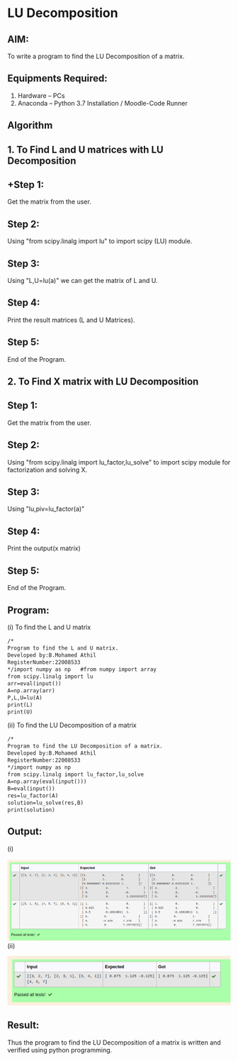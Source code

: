 # LU Decomposition 

## AIM:
To write a program to find the LU Decomposition of a matrix.

## Equipments Required:
1. Hardware – PCs
2. Anaconda – Python 3.7 Installation / Moodle-Code Runner

## Algorithm
## 1. To Find L and U matrices with LU Decomposition
## +Step 1:
Get the matrix from the user.

## Step 2:
Using "from scipy.linalg import lu" to import scipy (LU) module.

## Step 3:
Using "L,U=lu(a)" we can get the matrix of L and U.

## Step 4:
Print the result matrices (L and U Matrices).

## Step 5:
End of the Program.

## 2. To Find X matrix with LU Decomposition
## Step 1:
Get the matrix from the user.

## Step 2:
Using "from scipy.linalg import lu_factor,lu_solve" to import scipy module for factorization and solving X.

## Step 3:
Using "lu,piv=lu_factor(a)"

## Step 4:
Print the output(x matrix)

## Step 5:
End of the Program.

## Program:
(i) To find the L and U matrix
```
/*
Program to find the L and U matrix.
Developed by:B.Mohamed Athil
RegisterNumber:22008533
*/import numpy as np   #from numpy import array
from scipy.linalg import lu
arr=eval(input())
A=np.array(arr)
P,L,U=lu(A)
print(L)
print(U)

```
(ii) To find the LU Decomposition of a matrix
```
/*
Program to find the LU Decomposition of a matrix.
Developed by:B.Mohamed Athil
RegisterNumber:22008533
*/import numpy as np
from scipy.linalg import lu_factor,lu_solve
A=np.array(eval(input()))
B=eval(input())
res=lu_factor(A)
solution=lu_solve(res,B)
print(solution)

```

## Output:
(i)

!['lu decomposition'](/Screenshot%20from%202023-01-21%2011-12-09.png)
(ii)

!['output'](/Screenshot%20from%202023-01-21%2011-28-57.png)


## Result:
Thus the program to find the LU Decomposition of a matrix is written and verified using python programming.

